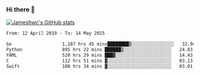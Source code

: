 ### Hi there 👋

[![Jameshwc's GitHub stats](https://github-readme-stats.vercel.app/api?username=jameshwc)](https://github.com/anuraghazra/github-readme-stats)

<!--START_SECTION:waka-->

```txt
From: 12 April 2019 - To: 14 May 2025

Go                   1,187 hrs 45 mins████████▒░░░░░░░░░░░░░░░░   32.94 %
Python               895 hrs 22 mins ██████▒░░░░░░░░░░░░░░░░░░   24.83 %
YAML                 520 hrs 29 mins ███▓░░░░░░░░░░░░░░░░░░░░░   14.43 %
C                    112 hrs 51 mins ▓░░░░░░░░░░░░░░░░░░░░░░░░   03.13 %
Swift                108 hrs 34 mins ▓░░░░░░░░░░░░░░░░░░░░░░░░   03.01 %
```

<!--END_SECTION:waka-->